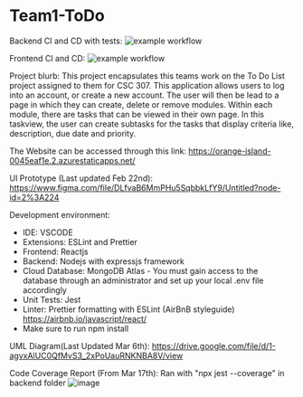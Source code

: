 # Team1-ToDo

Backend CI and CD with tests:
![example workflow](https://github.com/KGHALAMB/Team1-ToDo/actions/workflows/main_team1-todo2.yml/badge.svg)

Frontend CI and CD: 
![example workflow](https://github.com/KGHALAMB/Team1-ToDo/actions/workflows/azure-static-web-apps-orange-island-0045eaf1e.yml/badge.svg)


Project blurb:
This project encapsulates this teams work on the To Do List project assigned to them for CSC 307.  This application allows users to log into an account, or create a new account.  The user will then be lead to a page in which they can create, delete or remove modules. Within each module, there are tasks that can be viewed in their own page.  In this taskview, the user can create subtasks for the tasks that display criteria like, description, due date and priority.  

The Website can be accessed through this link: https://orange-island-0045eaf1e.2.azurestaticapps.net/

UI Prototype (Last updated Feb 22nd): 
https://www.figma.com/file/DLfvaB6MmPHu5SqbbkLfY9/Untitled?node-id=2%3A224


Development environment: 
* IDE: VSCODE
* Extensions: ESLint and Prettier
* Frontend: Reactjs
* Backend: Nodejs with expressjs framework
* Cloud Database: MongoDB Atlas - You must gain access to the database through an administrator and set up your local .env file accordingly
* Unit Tests: Jest
* Linter: Prettier formatting with ESLint (AirBnB styleguide) https://airbnb.io/javascript/react/
* Make sure to run npm install

UML Diagram(Last Updated Mar 6th): https://drive.google.com/file/d/1-agvxAlUC0QfMvS3_2xPoUauRNKNBA8V/view

Code Coverage Report (From Mar 17th):
Ran with "npx jest --coverage" in backend folder
![image](https://user-images.githubusercontent.com/97202645/226067993-a94df244-5b83-4726-b438-c2424a622128.png)
